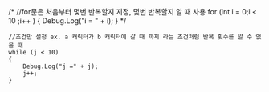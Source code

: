 /*
    //for문은 처음부터 몇번 반복할지 지정, 몇번 반복할지 알 때 사용 
    for (int i = 0;i < 10 ;i++ )
    {
        Debug.Log("i = " + i);
    }
    */

    //조건만 설정 ex. a 캐릭터가 b 캐릭터에 갈 때 까지 라는 조건처럼 반복 횟수를 알 수 없을 떄 
    while (j < 10)
    {
        Debug.Log("j =" + j);
        j++;
    }
